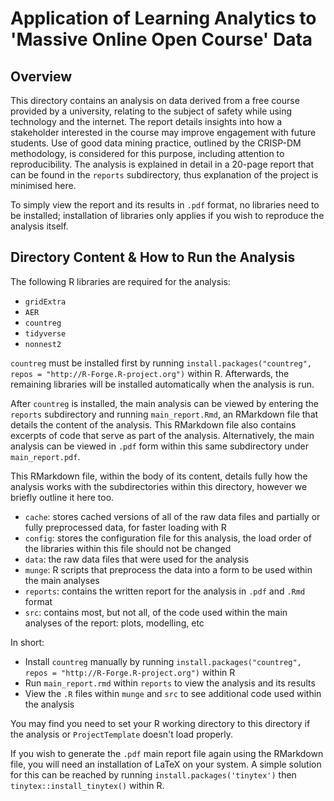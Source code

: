 # Application of Learning Analytics to 'Massive Online Open Course' Data

## Overview 

This directory contains an analysis on data derived from a free course provided by a university, relating to the subject
of safety while using technology and the internet. The report details insights into how a stakeholder interested in the
course may improve engagement with future students. Use of good data mining practice, outlined by the CRISP-DM methodology,
is considered for this purpose, including attention to reproducibility. The analysis is explained in
detail in a 20-page report that can be found in the `reports` subdirectory, thus explanation of the project is minimised
here.

To simply view the report and its results in `.pdf` format, no libraries need to be installed; installation of
libraries only applies if you wish to reproduce the analysis itself.

## Directory Content & How to Run the Analysis

The following R libraries are required for the analysis:
- `gridExtra`
- `AER`
- `countreg`
- `tidyverse`
- `nonnest2`

`countreg` must be installed first by running `install.packages("countreg", repos = "http://R-Forge.R-project.org")` within R.
Afterwards, the remaining libraries will be installed automatically when the analysis is run.

After `countreg` is installed, the main analysis can be viewed by entering the `reports` subdirectory and running `main_report.Rmd`, an
RMarkdown file that details the content of the analysis. This RMarkdown file also contains excerpts of code that serve as part of the
analysis. Alternatively, the main analysis can be viewed in `.pdf` form within this same subdirectory under `main_report.pdf`.

This RMarkdown file, within the body of its content, details fully how the analysis works with the subdirectories within this directory,
however we briefly outline it here too.
- `cache`: stores cached versions of all of the raw data files and partially or fully preprocessed data, for faster loading with R
- `config`: stores the configuration file for this analysis, the load order of the libraries within this file should not be changed
- `data`: the raw data files that were used for the analysis
- `munge`: R scripts that preprocess the data into a form to be used within the main analyses
- `reports`: contains the written report for the analysis in `.pdf` and `.Rmd` format
- `src`: contains most, but not all, of the code used within the main analyses of the report: plots, modelling, etc


In short:
- Install `countreg` manually by running `install.packages("countreg", repos = "http://R-Forge.R-project.org")` within R
- Run `main_report.rmd` within `reports` to view the analysis and its results
- View the `.R` files within `munge` and `src` to see additional code used within the analysis

You may find you need to set your R working directory to this directory if the analysis or `ProjectTemplate` doesn't load properly.

If you wish to generate the `.pdf` main report file again using the RMarkdown file, you will need an installation of LaTeX on your system. A
simple solution for this can be reached by running `install.packages('tinytex')` then `tinytex::install_tinytex()` within R.
